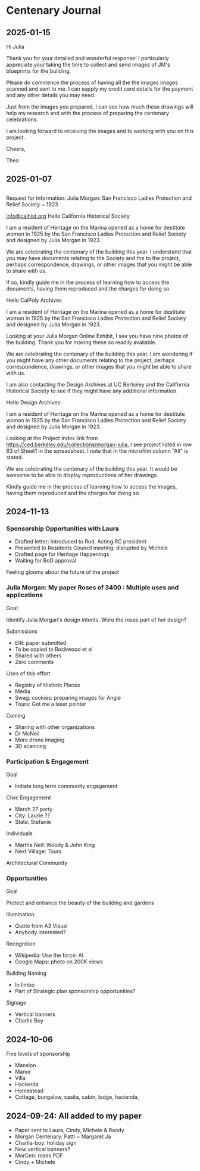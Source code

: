 # Centenary Journal


## 2025-01-15

Hi Julia

Thank you for your detailed and wonderful response! I particularly appreciate your taking the time to collect and send images of JM's blueprints for the building.

Please do commence the process of having all the the images images scanned and sent to me. I can supply my credit card details for the payment and any other details you may need.

Just from the images you prepared, I can see how much these drawings will help my research and with the process of preparing the centenary celebrations.

I am looking forward to receiving the images and to working with you on this project.

Cheers,

Theo


## 2025-01-07

##

Request for Information: Julia Morgan: San Francisco Ladies Protection and Relief Society ~ 1923

info@calhist.org
Hello California Historical Society

I am a resident of Heritage on the Marina opened as a home for destitute women in 1925 by the San Francisco Ladies Protection and Relief Society and designed by Julia Morgan in 1923.

We are celebrating the centenary of the building this year. I understand that you may have documents relating to the Society and the to the project, perhaps correspondence, drawings, or other images that you might be able to share with us.

If so, kindly guide me in the process of learning how to access the documents, having them reproduced and the charges for doing so.


Hello CalPoly Archives

I am a resident of Heritage on the Marina opened as a home for destitute woman in 1925 by the San Francisco Ladies Protection and Relief Society and designed by Julia Morgan in 1923.

Looking at your Julia Morgan Online Exhibit, I see you have nine photos of the building. Thank you for making these so readily available.

We are celebrating the centenary of the building this year. I am wondering if you might have any other documents relating to the project, perhaps correspondence, drawings, or other images that you might be able to share with us.

I am also contacting the Design Archives at UC Berkeley and the California Historical Society to see if they might have any additional information.





Hello Design Archives

I am a resident of Heritage on the Marina opened as a home for destitute woman in 1925 by the San Francisco Ladies Protection and Relief Society and designed by Julia Morgan in 1923.

Looking at the Project Index link from https://ced.berkeley.edu/collections/morgan-julia, I see project listed in row 63 of Sheet1 in the spreadsheet. I note that in the microfilm column "All" is stated.

We are celebrating the centenary of the building this year. It would be awesome to be able to display reproductions of her drawings.

Kindly guide me in the process of learning how to access the images, having them reproduced and the charges for doing so.


## 2024-11-13

### Sponsorship Opportunities with Laura

* Drafted letter; introduced to Rod, Acting RC president
* Presented to Residents Council meeting: disrupted by Michele
* Drafted page for Heritage Happenings
* Waiting for BoD approval

Feeling gloomy about the future of the project

### Julia Morgan: My paper Roses of 3400 : Multiple uses and applications

Goal:

Identify Julia Morgan's design intents. Were the roses part of her design?

Submissions

* EIR: paper submitted
* To be copied to Rockwood et al
* Shared with others
* Zero comments

Uses of this effort

* Registry of Historic Places
* Media
* Swag: cookies: preparing images for Angie
* Tours: Got me a laser pointer

Coming

* Sharing with other organizations
* Dr McNeil
* More drone imaging
* 3D scanning


### Participation & Engagement

Goal

* Initiate long term community engagement


Civic Engagement

* March 27 party
* City: Laurie ??
* State: Stefanie

Individuals

* Martha Nell: Woody & John King
* Next Village: Tours

Architectural Community


### Opportunities

Goal

Protect and enhance the beauty of the building and gardens

Illumination

* Quote from A3 Visual
* Anybody interested?

Recognition

* Wikipedia: Use the force: AI
* Google Maps: photo on 200K views

Building Naming

* In limbo
* Part of Strategic plan sponsorship opportunities?

Signage

* Vertical banners
* Charlie Boy


## 2024-10-06

Five levels of sponsorship

* Mansion
* Manor
* Villa
* Hacienda
* Homestead
* Cottage, bungalow, casita, cabin, lodge, hacienda,

## 2024-09-24: All added to my paper

* Paper sent to Laura, Cindy, Michele &amp; Randy
* Morgan Centenary: Patti ~ Margaret Ja
* Charlie-boy: holiday sign
* New vertical banners?
* MorCen: roses PDF
* Cindy + Michele
